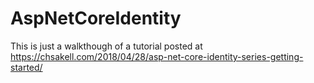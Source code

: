 # AspNetCoreIdentity
This is just a walkthough of a tutorial posted at https://chsakell.com/2018/04/28/asp-net-core-identity-series-getting-started/
